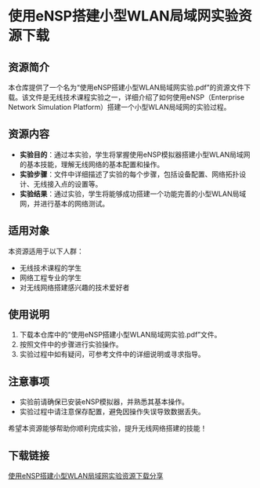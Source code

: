 # 使用eNSP搭建小型WLAN局域网实验资源下载

## 资源简介

本仓库提供了一个名为“使用eNSP搭建小型WLAN局域网实验.pdf”的资源文件下载。该文件是无线技术课程实验之一，详细介绍了如何使用eNSP（Enterprise Network Simulation Platform）搭建一个小型WLAN局域网的实验过程。

## 资源内容

- **实验目的**：通过本实验，学生将掌握使用eNSP模拟器搭建小型WLAN局域网的基本技能，理解无线网络的基本配置和操作。
- **实验步骤**：文件中详细描述了实验的每个步骤，包括设备配置、网络拓扑设计、无线接入点的设置等。
- **实验结果**：通过实验，学生将能够成功搭建一个功能完善的小型WLAN局域网，并进行基本的网络测试。

## 适用对象

本资源适用于以下人群：

- 无线技术课程的学生
- 网络工程专业的学生
- 对无线网络搭建感兴趣的技术爱好者

## 使用说明

1. 下载本仓库中的“使用eNSP搭建小型WLAN局域网实验.pdf”文件。
2. 按照文件中的步骤进行实验操作。
3. 实验过程中如有疑问，可参考文件中的详细说明或寻求指导。

## 注意事项

- 实验前请确保已安装eNSP模拟器，并熟悉其基本操作。
- 实验过程中请注意保存配置，避免因操作失误导致数据丢失。

希望本资源能够帮助你顺利完成实验，提升无线网络搭建的技能！

## 下载链接

[使用eNSP搭建小型WLAN局域网实验资源下载分享](https://pan.quark.cn/s/8d7ba4c3e0b3)